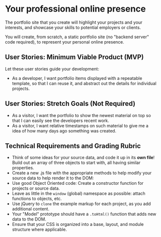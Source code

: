 # Your professional online presence

The portfolio site that you create will highlight your projects and your interests, and showcase your skills to potential employers or clients.

You will create, from scratch, a static portfolio site (no "backend server" code required), to represent your personal online presence.


## User Stories: Minimum Viable Product (MVP)
Let these user stories guide your development:
 - As a developer, I want portfolio items displayed with a repeatable template, so that I can reuse it, and abstract out the details for individual projects.

## User Stories: Stretch Goals (Not Required)
- As a visitor, I want the portfolio to show the newest material on top so that I can easily see the developers recent work.
- As a visitor, I want relative timestamps on such material to give me a idea of how many days ago something was created.


## Technical Requirements and Grading Rubric
  - Think of some ideas for your source data, and code it up in its **own file**! Build out an array of three objects to   start with, all having similar properties.
  - Create a new .js file with the appropriate methods to help modify your source data to help render it to the DOM:
  - Use good Object Oriented code: Create a constructor function for projects or source data.
  - Leave as little in the `window` (global) namespace as possible: attach functions to objects, etc.
  - Use jQuery to `clone` the example markup for each project, as you add additional content.
  - Your "Model" prototype should have a `.toHtml()` function that adds new data to the DOM.
  - Ensure that your CSS is organized into a base, layout, and module structure where applicable.

